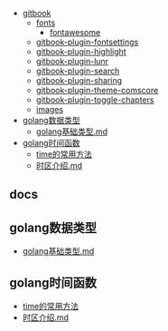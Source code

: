 - [gitbook]()
    - [fonts]()
        - [fontawesome]()
    - [gitbook-plugin-fontsettings]()
    - [gitbook-plugin-highlight]()
    - [gitbook-plugin-lunr]()
    - [gitbook-plugin-search]()
    - [gitbook-plugin-sharing]()
    - [gitbook-plugin-theme-comscore]()
    - [gitbook-plugin-toggle-chapters]()
    - [images]()
- [golang数据类型]()
    - [golang基础类型.md](_book/golang数据类型/golang基础类型.md)
- [golang时间函数]()
    - [time的常用方法](_book/golang时间函数/package_time.md)
    - [时区介绍.md](_book/golang时间函数/时区介绍.md)

## docs


## golang数据类型

- [golang基础类型.md](golang数据类型/golang基础类型.md)

## golang时间函数

- [time的常用方法](golang时间函数/package_time.md)
- [时区介绍.md](golang时间函数/时区介绍.md)